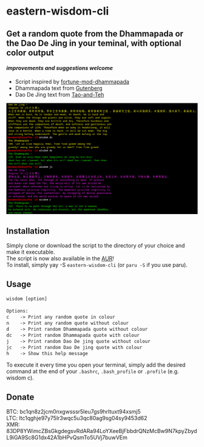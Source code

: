 # eastern-wisdom-cli
## Get a random quote from the Dhammapada or the Dao De Jing in your teminal, with optional color output
#### *improvements and suggestions welcome*  
- Script inspired by [fortune-mod-dhammapada](https://github.com/cpriyank/fortune-mod-dhammapada)  
- Dhammapada text from [Gutenberg](https://www.gutenberg.org/ebooks/2017)  
- Dao De Jing text from [Tao-and-Teh](https://github.com/qiutian00/Tao-and-Teh/blob/master/source/Tao-and-Teh-en.md)  

![Example output](/example/example.png)
## Installation
Simply clone or download the script to the directory of your choice and make it executable.  
The script is now also available in the [AUR](https://aur.archlinux.org/packages/eastern-wisdom-cli)!  
To install, simply yay -S ``eastern-wisdom-cli`` (or ``paru -S`` if you use paru).
## Usage
```
wisdom [option]

Options:
c    -> Print any random quote in colour
n    -> Print any random quote without colour
d    -> Print random Dhammapada quote without colour
dc   -> Print random Dhammapada quote with colour
j    -> Print random Dao De jing quote without colour
jc   -> Print random Dao De jing quote with colour
h    -> Show this help message
```
To execute it every time you open your terminal, simply add the desired command at the end of your ``.bashrc``, ``.bash_profile`` or ``.profile`` (e.g. wisdom c).
## Donate
BTC: bc1qn8z2jcm0nxgwsssr5leu7gs9hrltuxt94xsmj5  
LTC: ltc1qghje97y75lr3wqc5u3qc80ag9sg04sy9453d62  
XMR: 83DP8YWimcZBsGkgdegsvRdARa94LoYXeeBjFbbdrQNzMcBw9N7kpyZbydL9iGA9Sc8G1dx42A1bHPvQsmTo5UVj7buwVEm
